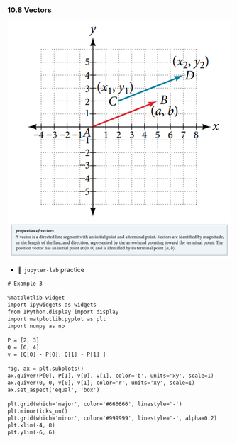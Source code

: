### 10.8 Vectors

![Figure 2](./ch10-08-fig2.png)
![Summary 1](./ch10-08-sum1.png)

- 🎯 `jupyter-lab` practice

``` 
# Example 3

%matplotlib widget
import ipywidgets as widgets
from IPython.display import display
import matplotlib.pyplot as plt
import numpy as np

P = [2, 3]
Q = [6, 4]
v = [Q[0] - P[0], Q[1] - P[1] ]

fig, ax = plt.subplots()
ax.quiver(P[0], P[1], v[0], v[1], color='b', units='xy', scale=1)
ax.quiver(0, 0, v[0], v[1], color='r', units='xy', scale=1)
ax.set_aspect('equal', 'box')

plt.grid(which='major', color='#666666', linestyle='-')
plt.minorticks_on()
plt.grid(which='minor', color='#999999', linestyle='-', alpha=0.2)  
plt.xlim(-4, 8)
plt.ylim(-6, 6)
```